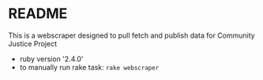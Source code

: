 # README

This is a webscraper designed to pull fetch and publish data for Community Justice Project

* ruby version '2.4.0'
* to manually run rake task: `rake webscraper`

